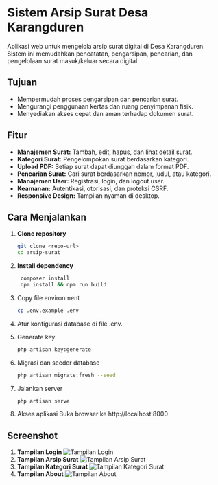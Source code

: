 # Sistem Arsip Surat Desa Karangduren

Aplikasi web untuk mengelola arsip surat digital di Desa Karangduren. Sistem ini memudahkan pencatatan, pengarsipan, pencarian, dan pengelolaan surat masuk/keluar secara digital.

## Tujuan

- Mempermudah proses pengarsipan dan pencarian surat.
- Mengurangi penggunaan kertas dan ruang penyimpanan fisik.
- Menyediakan akses cepat dan aman terhadap dokumen surat.

## Fitur

- **Manajemen Surat:** Tambah, edit, hapus, dan lihat detail surat.
- **Kategori Surat:** Pengelompokan surat berdasarkan kategori.
- **Upload PDF:** Setiap surat dapat diunggah dalam format PDF.
- **Pencarian Surat:** Cari surat berdasarkan nomor, judul, atau kategori.
- **Manajemen User:** Registrasi, login, dan logout user.
- **Keamanan:** Autentikasi, otorisasi, dan proteksi CSRF.
- **Responsive Design:** Tampilan nyaman di desktop.

## Cara Menjalankan

1. **Clone repository**
   ```bash
   git clone <repo-url>
   cd arsip-surat

2. **Install dependency**
   ```bash
    composer install 
    npm install && npm run build

3. Copy file environment
    ```bash
    cp .env.example .env

4. Atur konfigurasi database di file .env.

5. Generate key
    ```bash
    php artisan key:generate

7. Migrasi dan seeder database
    ```bash
    php artisan migrate:fresh --seed

9. Jalankan server
    ```bash
    php artisan serve

11. Akses aplikasi Buka browser ke http://localhost:8000

## Screenshot
1. **Tampilan Login**
![Tampilan Login](image.png)
2. **Tampilan Arsip Surat**
![Tampilan Arsip Surat](image-1.png)
3. **Tampilan Kategori Surat**
![Tampilan Kategori Surat](image-2.png)
4. **Tampilan About**
![Tampilan About](image-3.png)
